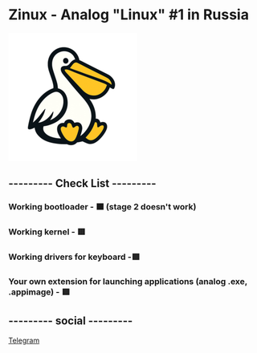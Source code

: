 # Zinux - Analog "Linux" #1 in Russia
![Logo Image](assets/logo1-256.png)
## --------- Check List ---------
### Working bootloader - 🟧 (stage 2 doesn't work)
### Working kernel - 🟥
### Working drivers for keyboard -🟥
### Your own extension for launching applications (analog .exe, .appimage) - 🟥
## --------- social ---------
[Telegram](https://telegram.org/zinux_channel)
